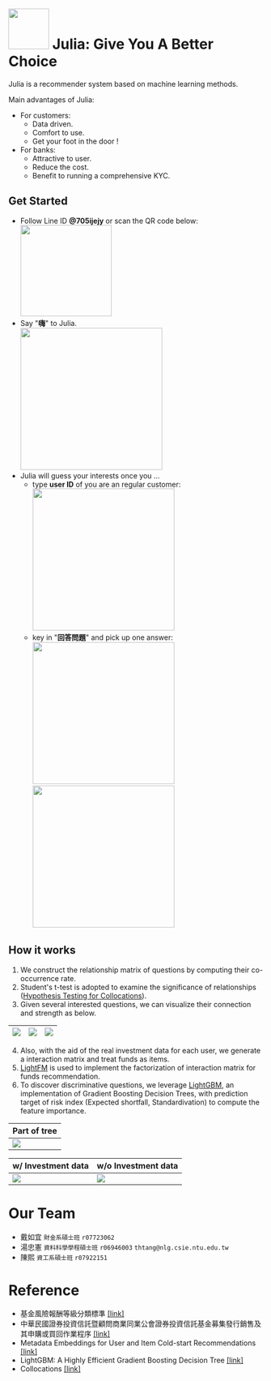 <img src="https://github.com/thtang/Fintech-Text-Mining-and-Machine-Learning/blob/master/final/visualization/logo2.png" width=80> Julia: Give You A Better Choice
===========
Julia is a recommender system based on machine learning methods.

Main advantages of Julia:
* For customers:
  - Data driven.
  - Comfort to use.
  - Get your foot in the door !
* For banks:
  - Attractive to user.
  - Reduce the cost.
  - Benefit to running a comprehensive KYC.

## Get Started
* Follow Line ID <b>@705ijejy</b> or scan the QR code below: <br><img src="https://github.com/thtang/Fintech-Text-Mining-and-Machine-Learning/blob/master/final/visualization/705ijejy.png" width=180>
* Say "<b>嗨</b>" to Julia. <br><img src="https://github.com/thtang/Fintech-Text-Mining-and-Machine-Learning/blob/master/final/visualization/62375490_339107223430898_7475202257256972288_n.png" width=280>
* Julia will guess your interests once you ...
  - type <b>user ID</b> of you are an regular customer:<br><img src="https://github.com/thtang/Fintech-Text-Mining-and-Machine-Learning/blob/master/final/visualization/62375490_339107223430898_747520225288_n.png" width=280>
  - key in "<b>回答問題</b>" and pick up one answer: <br><img src="https://github.com/thtang/Fintech-Text-Mining-and-Machine-Learning/blob/master/final/visualization/64484645_1028972093973824_6274146208055296000_n.png" width=280>  <img src="https://github.com/thtang/Fintech-Text-Mining-and-Machine-Learning/blob/master/final/visualization/62470169_451843808712758_31400634995768832_n.png" width=280>

## How it works
1. We construct the relationship matrix of questions by computing their co-occurrence rate. 
2. Student's t-test is adopted to examine the significance of relationships ([Hypothesis Testing for Collocations](https://nlp.stanford.edu/fsnlp/promo/colloc.pdf)).
3. Given several interested questions, we can visualize their connection and strength as below.

| <img src="https://github.com/thtang/Fintech-Text-Mining-and-Machine-Learning/blob/master/final/visualization/t_test_vis3.png">  | <img src="https://github.com/thtang/Fintech-Text-Mining-and-Machine-Learning/blob/master/final/visualization/t_test_vis2.png">  |  <img src="https://github.com/thtang/Fintech-Text-Mining-and-Machine-Learning/blob/master/final/visualization/t_test_vis1.png"> |
|---|---|---|

4. Also, with the aid of the real investment data for each user, we generate a interaction matrix and treat funds as items.
5. [LightFM](https://github.com/lyst/lightfm) is used to implement the factorization of interaction matrix for funds recommendation.
6. To discover discriminative questions, we leverage [LightGBM](https://github.com/microsoft/LightGBM), an implementation of Gradient Boosting Decision Trees, with prediction target of risk index (Expected shortfall, Standardivation) to compute the feature importance.

|Part of tree |
|---|
|<img src="https://github.com/thtang/Fintech-Text-Mining-and-Machine-Learning/blob/master/final/visualization/part_of_tree.png">   |

| w/ Investment data  |  w/o Investment data |
|---|---|
|  <img src="https://github.com/thtang/Fintech-Text-Mining-and-Machine-Learning/blob/master/final/visualization/y_weight_feature_importance.png"> | <img src="https://github.com/thtang/Fintech-Text-Mining-and-Machine-Learning/blob/master/final/visualization/y_mean_feature_importance_without_amount.png">  |

# Our Team
* 戴如宜  `財金系碩士班` `r07723062`
* 湯忠憲  `資料科學學程碩士班` `r06946003` `thtang@nlg.csie.ntu.edu.tw`
* 陳熙  `資工系碩士班` `r07922151`

# Reference
* 基金風險報酬等級分類標準 [[link]](https://www.moneydj.com/funddj/notes/rrnotes/rrnotes.htm)
* 中華民國證券投資信託暨顧問商業同業公會證券投資信託基金募集發行銷售及其申購或買回作業程序 [[link]](http://www.selaw.com.tw/LawArticle.aspx?LawID=G0101073&ModifyDate=1080328&rng=17)
* Metadata Embeddings for User and Item Cold-start Recommendations [[link]](https://arxiv.org/abs/1507.08439)
* LightGBM: A Highly Efficient Gradient Boosting Decision Tree [[link]](https://papers.nips.cc/paper/6907-lightgbm-a-highly-efficient-gradient-boosting-decision-tree)
* Collocations [[link]](https://nlp.stanford.edu/fsnlp/promo/colloc.pdf)
